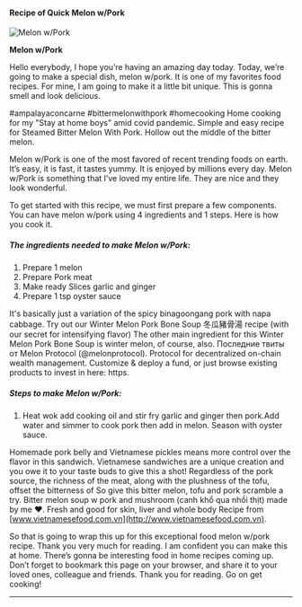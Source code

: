             

#### Recipe of Quick Melon w/Pork

![Melon w/Pork](https://img-global.cpcdn.com/recipes/6732ff9f627d2383/751x532cq70/melon-wpork-recipe-main-photo.jpg)

**Melon w/Pork**

Hello everybody, I hope you’re having an amazing day today. Today, we’re going to make a special dish, melon w/pork. It is one of my favorites food recipes. For mine, I am going to make it a little bit unique. This is gonna smell and look delicious.

#ampalayaconcarne #bittermelonwithpork #homecooking Home cooking for my "Stay at home boys" amid covid pandemic. Simple and easy recipe for Steamed Bitter Melon With Pork. Hollow out the middle of the bitter melon.

Melon w/Pork is one of the most favored of recent trending foods on earth. It’s easy, it is fast, it tastes yummy. It is enjoyed by millions every day. Melon w/Pork is something that I’ve loved my entire life. They are nice and they look wonderful.

To get started with this recipe, we must first prepare a few components. You can have melon w/pork using 4 ingredients and 1 steps. Here is how you cook it.

##### The ingredients needed to make Melon w/Pork:

1.  Prepare 1 melon
2.  Prepare Pork meat
3.  Make ready Slices garlic and ginger
4.  Prepare 1 tsp oyster sauce

It's basically just a variation of the spicy binagoongang pork with napa cabbage. Try out our Winter Melon Pork Bone Soup 冬瓜豬骨湯 recipe (with our secret for intensifying flavor) The other main ingredient for this Winter Melon Pork Bone Soup is winter melon, of course, also. Последние твиты от Melon Protocol (@melonprotocol). Protocol for decentralized on-chain wealth management. Customize & deploy a fund, or just browse existing products to invest in here: https.

##### Steps to make Melon w/Pork:

1.  Heat wok add cooking oil and stir fry garlic and ginger then pork.Add water and simmer to cook pork then add in melon. Season with oyster sauce.

Homemade pork belly and Vietnamese pickles means more control over the flavor in this sandwich. Vietnamese sandwiches are a unique creation and you owe it to your taste buds to give this a shot! Regardless of the pork source, the richness of the meat, along with the plushness of the tofu, offset the bitterness of So give this bitter melon, tofu and pork scramble a try. Bitter melon soup w pork and mushroom (canh khổ qua nhồi thịt) made by me ❤️. Fresh and good for skin, liver and whole body Recipe from [www.vietnamesefood.com.vn](http://www.vietnamesefood.com.vn).

So that is going to wrap this up for this exceptional food melon w/pork recipe. Thank you very much for reading. I am confident you can make this at home. There’s gonna be interesting food in home recipes coming up. Don’t forget to bookmark this page on your browser, and share it to your loved ones, colleague and friends. Thank you for reading. Go on get cooking!

* * *